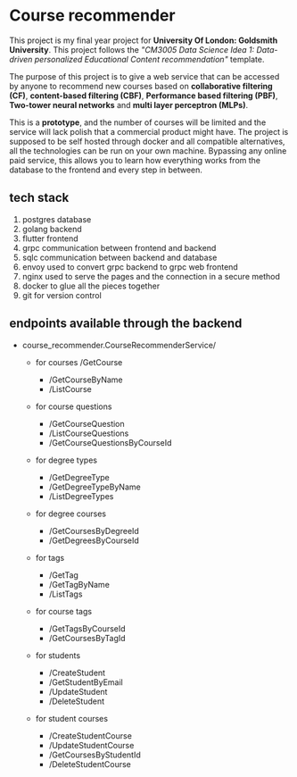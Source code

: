 # Course recommender

This project is my final year project for **University Of London: Goldsmith
University**. This project follows the *"CM3005 Data Science Idea 1: Data-driven
personalized Educational Content recommendation"* template.

The purpose of this project is to give a web service that can be accessed by
anyone to recommend new courses based on **collaborative filtering (CF)**,
**content-based filtering (CBF)**, **Performance based filtering (PBF)**,
**Two-tower neural networks** and **multi layer perceptron (MLPs)**.

This is a **prototype**, and the number of courses will be limited and the
service will lack polish that a commercial product might have. The project is
supposed to be self hosted through docker and all compatible alternatives, all
the technologies can be run on your own machine. Bypassing any online paid
service, this allows you to learn how everything works from the database to the
frontend and every step in between.

## tech stack

1. postgres database
2. golang backend
3. flutter frontend
4. grpc communication between frontend and backend
5. sqlc communication between backend and database
6. envoy used to convert grpc backend to grpc web frontend
7. nginx used to serve the pages and the connection in a secure method
8. docker to glue all the pieces together
9. git for version control

## endpoints available through the backend

- course_recommender.CourseRecommenderService/
  - for courses
    /GetCourse
    - /GetCourseByName
    - /ListCourse

  - for course questions
    - /GetCourseQuestion
    - /ListCourseQuestions
    - /GetCourseQuestionsByCourseId

  - for degree types
    - /GetDegreeType
    - /GetDegreeTypeByName
    - /ListDegreeTypes

  - for degree courses
    - /GetCoursesByDegreeId
    - /GetDegreesByCourseId

  - for tags
    - /GetTag
    - /GetTagByName
    - /ListTags

  - for course tags
    - /GetTagsByCourseId
    - /GetCoursesByTagId

  - for students
    - /CreateStudent
    - /GetStudentByEmail
    - /UpdateStudent
    - /DeleteStudent

  - for student courses
    - /CreateStudentCourse
    - /UpdateStudentCourse
    - /GetCoursesByStudentId
    - /DeleteStudentCourse
